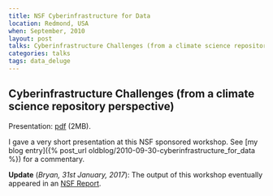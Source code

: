 ```yaml
---
title: NSF Cyberinfrastructure for Data
location: Redmond, USA
when: September, 2010
layout: post
talks: Cyberinfrastructure Challenges (from a climate science repository perspective)
categories: talks
tags: data_deluge
---
```


Cyberinfrastructure Challenges (from a climate science repository perspective)
------------------------------------------------------------------------------

Presentation: [pdf](/assets/talks/2010-09-30-cyberinfrastructure_for_data) (2MB).

I gave a very short presentation at this NSF sponsored workshop.
See [my blog entry]({% post_url oldblog/2010-09-30-cyberinfrastructure_for_data %})
for a commentary.

**Update** (*Bryan, 31st January, 2017*): The output of this workshop eventually appeared in an [NSF Report](https://www.nsf.gov/cise/oac/taskforces/TaskForceReport_Data.pdf).
